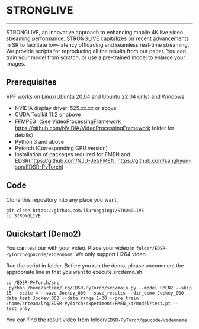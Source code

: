 # STRONGLIVE

----------

STRONGLIVE, an innovative approach to enhancing mobile 4K live video streaming performance. STRONGLIVE capitalizes on recent advancements in SR to facilitate low-latency offloading and seamless real-time streaming. 
We provide scripts for reproducing all the results from our paper. You can train your model from scratch, or use a pre-trained model to enlarge your images.


## Prerequisites ##

VPF works on Linux(Ubuntu 20.04 and Ubuntu 22.04 only) and Windows  
- NVIDIA display driver: 525.xx.xx or above  
- CUDA Toolkit 11.2 or above  
- FFMPEG（See VideoProcessingFramework https://github.com/NVIDIA/VideoProcessingFramework folder for details）  
- Python 3 and above  
- Pytorch (Corresponding GPU version)  
- Installation of packages required for FMEN and EDSR(https://github.com/NJU-Jet/FMEN, https://github.com/sanghyun-son/EDSR-PyTorch)


## Code ##

Clone this repository into any place you want.  

`git clone https://github.com/liurongqing1/STRONGLIVE`  
`cd STRONGLIVE`


## Quickstart (Demo2) ##

You can test our  with your video. Place your video in `folder/EDSR-PyTorch/gpucode/videoname`. We only support H264 video.  

Run the script in folder. Before you run the demo, please uncomment the appropriate line in that you want to execute.srcdemo.sh  

`cd /EDSR-PyTorch/src`  
` python /home/srteam/lrq/EDSR-PyTorch/src/main.py --model FMEN2 --skip 15 --scale 4 --save Jockey_000 --save_results --dir_demo Jockey_000 --data_test Jockey_000 --data_range 1-30 --pre_train /home/srteam/lrq/EDSR-PyTorch/experiment/FMEN_x4/model/test.pt --test_only`  

You can find the result video from folder`/EDSR-PyTorch/gpucode/videoname`
